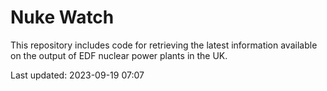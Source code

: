 # Nuke Watch

This repository includes code for retrieving the latest information available on the output of EDF nuclear power plants in the UK.

Last updated: 2023-09-19 07:07